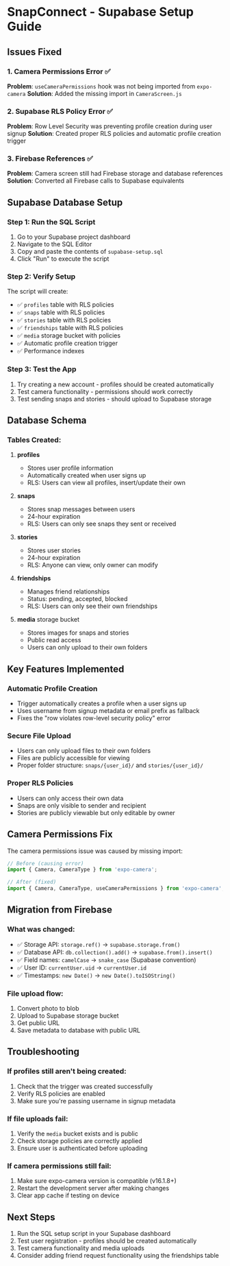 # SnapConnect - Supabase Setup Guide

## Issues Fixed

### 1. Camera Permissions Error ✅
**Problem**: `useCameraPermissions` hook was not being imported from `expo-camera`
**Solution**: Added the missing import in `CameraScreen.js`

### 2. Supabase RLS Policy Error ✅
**Problem**: Row Level Security was preventing profile creation during user signup
**Solution**: Created proper RLS policies and automatic profile creation trigger

### 3. Firebase References ✅
**Problem**: Camera screen still had Firebase storage and database references
**Solution**: Converted all Firebase calls to Supabase equivalents

## Supabase Database Setup

### Step 1: Run the SQL Script
1. Go to your Supabase project dashboard
2. Navigate to the SQL Editor
3. Copy and paste the contents of `supabase-setup.sql`
4. Click "Run" to execute the script

### Step 2: Verify Setup
The script will create:
- ✅ `profiles` table with RLS policies
- ✅ `snaps` table with RLS policies  
- ✅ `stories` table with RLS policies
- ✅ `friendships` table with RLS policies
- ✅ `media` storage bucket with policies
- ✅ Automatic profile creation trigger
- ✅ Performance indexes

### Step 3: Test the App
1. Try creating a new account - profiles should be created automatically
2. Test camera functionality - permissions should work correctly
3. Test sending snaps and stories - should upload to Supabase storage

## Database Schema

### Tables Created:

1. **profiles**
   - Stores user profile information
   - Automatically created when user signs up
   - RLS: Users can view all profiles, insert/update their own

2. **snaps**
   - Stores snap messages between users
   - 24-hour expiration
   - RLS: Users can only see snaps they sent or received

3. **stories**
   - Stores user stories
   - 24-hour expiration
   - RLS: Anyone can view, only owner can modify

4. **friendships**
   - Manages friend relationships
   - Status: pending, accepted, blocked
   - RLS: Users can only see their own friendships

5. **media** storage bucket
   - Stores images for snaps and stories
   - Public read access
   - Users can only upload to their own folders

## Key Features Implemented

### Automatic Profile Creation
- Trigger automatically creates a profile when a user signs up
- Uses username from signup metadata or email prefix as fallback
- Fixes the "row violates row-level security policy" error

### Secure File Upload
- Users can only upload files to their own folders
- Files are publicly accessible for viewing
- Proper folder structure: `snaps/{user_id}/` and `stories/{user_id}/`

### Proper RLS Policies
- Users can only access their own data
- Snaps are only visible to sender and recipient
- Stories are publicly viewable but only editable by owner

## Camera Permissions Fix

The camera permissions issue was caused by missing import:
```javascript
// Before (causing error)
import { Camera, CameraType } from 'expo-camera';

// After (fixed)
import { Camera, CameraType, useCameraPermissions } from 'expo-camera';
```

## Migration from Firebase

### What was changed:
- ✅ Storage API: `storage.ref()` → `supabase.storage.from()`
- ✅ Database API: `db.collection().add()` → `supabase.from().insert()`
- ✅ Field names: `camelCase` → `snake_case` (Supabase convention)
- ✅ User ID: `currentUser.uid` → `currentUser.id`
- ✅ Timestamps: `new Date()` → `new Date().toISOString()`

### File upload flow:
1. Convert photo to blob
2. Upload to Supabase storage bucket
3. Get public URL
4. Save metadata to database with public URL

## Troubleshooting

### If profiles still aren't being created:
1. Check that the trigger was created successfully
2. Verify RLS policies are enabled
3. Make sure you're passing username in signup metadata

### If file uploads fail:
1. Verify the `media` bucket exists and is public
2. Check storage policies are correctly applied
3. Ensure user is authenticated before uploading

### If camera permissions still fail:
1. Make sure expo-camera version is compatible (v16.1.8+)
2. Restart the development server after making changes
3. Clear app cache if testing on device

## Next Steps

1. Run the SQL setup script in your Supabase dashboard
2. Test user registration - profiles should be created automatically
3. Test camera functionality and media uploads
4. Consider adding friend request functionality using the friendships table 